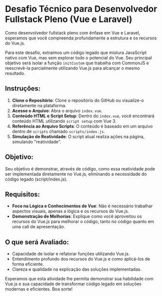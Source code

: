 # Desafio Técnico para Desenvolvedor Fullstack Pleno (Vue e Laravel)

Como desenvolvedor fullstack pleno com ênfase em Vue e Laravel, esperamos que você compreenda profundamente a estrutura e os recursos do Vue.js.

Para este desafio, extraímos um código legado que mistura JavaScript nativo com Vue, mas sem explorar todo o potencial do Vue. Seu principal objetivo será isolar a função `initCustom` que trabalha com CommonJS e reescrevê-la parcialmente utilizando Vue.js para alcançar o mesmo resultado.

## Instruções:

1. **Clone o Repositório**: Clone o repositório do GitHub ou visualize-o diretamente na plataforma.
2. **Acesse o Arquivo**: Abra o arquivo `index.vue`.
3. **Conteúdo HTML e Script Setup**: Dentro do `index.vue`, você encontrará conteúdo HTML utilizando `script setup` com Vue 3.
4. **Referência ao Arquivo Scripts**: O conteúdo é baseado em um arquivo dentro de `scripts` chamado `scripts/index.js`.
5. **Simulação de Reatividade**: O script atual realiza ações na página, simulando "reatividade".

## Objetivo:

Seu objetivo é demonstrar, através de código, como essa reatividade pode ser implementada diretamente no Vue.js, eliminando a necessidade do código legado (script/index.js).

## Requisitos:

- **Foco na Lógica e Conhecimentos de Vue**: Não é necessário trabalhar aspectos visuais, apenas a lógica e os recursos do Vue.js.
- **Demonstração de Melhorias**: Explique como você aproveitou os recursos do Vue.js para melhorar o código, tanto no código quanto em uma call de apresentação.

## O que será Avaliado:

- Capacidade de isolar e refatorar funções utilizando Vue.js.
- Entendimento profundo dos recursos do Vue.js e como aplicá-los de forma eficiente.
- Clareza e qualidade na explicação das soluções implementadas.

Esperamos que esta atividade lhe permita demonstrar sua habilidade com Vue.js e sua capacidade de transformar código legado em soluções modernas e eficientes. Boa sorte!

